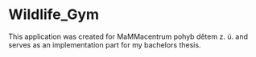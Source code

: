 # Wildlife_Gym
This application was created for MaMMacentrum pohyb dětem z. ú. and serves as an implementation part for my bachelors thesis. 
